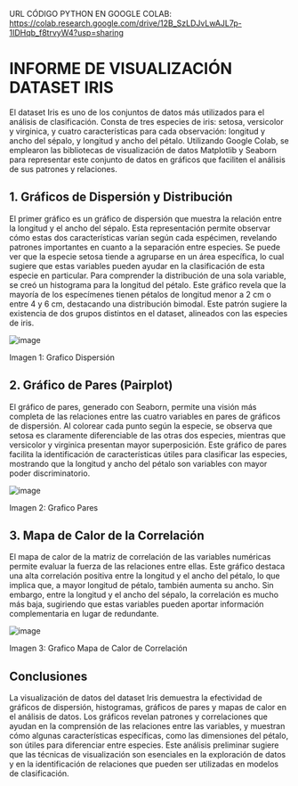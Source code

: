 URL CÓDIGO PYTHON EN GOOGLE COLAB: https://colab.research.google.com/drive/12B_SzLDJvLwAJL7p-1IDHqb_f8trvyW4?usp=sharing

# INFORME DE VISUALIZACIÓN DATASET IRIS

El dataset Iris es uno de los conjuntos de datos más utilizados para el análisis de clasificación. Consta de tres especies de iris: setosa, versicolor y virginica, y cuatro características para cada observación: longitud y ancho del sépalo, y longitud y ancho del pétalo. Utilizando Google Colab, se emplearon las bibliotecas de visualización de datos Matplotlib y Seaborn para representar este conjunto de datos en gráficos que faciliten el análisis de sus patrones y relaciones.

## 1. Gráficos de Dispersión y Distribución
El primer gráfico es un gráfico de dispersión que muestra la relación entre la longitud y el ancho del sépalo. Esta representación permite observar cómo estas dos características varían según cada espécimen, revelando patrones importantes en cuanto a la separación entre especies. Se puede ver que la especie setosa tiende a agruparse en un área específica, lo cual sugiere que estas variables pueden ayudar en la clasificación de esta especie en particular.
Para comprender la distribución de una sola variable, se creó un histograma para la longitud del pétalo. Este gráfico revela que la mayoría de los especímenes tienen pétalos de longitud menor a 2 cm o entre 4 y 6 cm, destacando una distribución bimodal. Este patrón sugiere la existencia de dos grupos distintos en el dataset, alineados con las especies de iris.

![image](https://github.com/user-attachments/assets/e9712ae6-f1d4-45f1-af1f-4fe0890bbf89)

Imagen 1: Grafico Dispersión

## 2. Gráfico de Pares (Pairplot)
El gráfico de pares, generado con Seaborn, permite una visión más completa de las relaciones entre las cuatro variables en pares de gráficos de dispersión. Al colorear cada punto según la especie, se observa que setosa es claramente diferenciable de las otras dos especies, mientras que versicolor y virginica presentan mayor superposición. Este gráfico de pares facilita la identificación de características útiles para clasificar las especies, mostrando que la longitud y ancho del pétalo son variables con mayor poder discriminatorio.

![image](https://github.com/user-attachments/assets/b65f303e-97c4-4b1b-8c10-9e6287371d40)

Imagen 2: Grafico Pares



## 3. Mapa de Calor de la Correlación
El mapa de calor de la matriz de correlación de las variables numéricas permite evaluar la fuerza de las relaciones entre ellas. Este gráfico destaca una alta correlación positiva entre la longitud y el ancho del pétalo, lo que implica que, a mayor longitud de pétalo, también aumenta su ancho. Sin embargo, entre la longitud y el ancho del sépalo, la correlación es mucho más baja, sugiriendo que estas variables pueden aportar información complementaria en lugar de redundante.

![image](https://github.com/user-attachments/assets/345f3be9-792f-4219-98d2-e5b3b17d4b9f)

Imagen 3: Grafico Mapa de Calor de Correlación

## Conclusiones
La visualización de datos del dataset Iris demuestra la efectividad de gráficos de dispersión, histogramas, gráficos de pares y mapas de calor en el análisis de datos. Los gráficos revelan patrones y correlaciones que ayudan en la comprensión de las relaciones entre las variables, y muestran cómo algunas características específicas, como las dimensiones del pétalo, son útiles para diferenciar entre especies. Este análisis preliminar sugiere que las técnicas de visualización son esenciales en la exploración de datos y en la identificación de relaciones que pueden ser utilizadas en modelos de clasificación.

